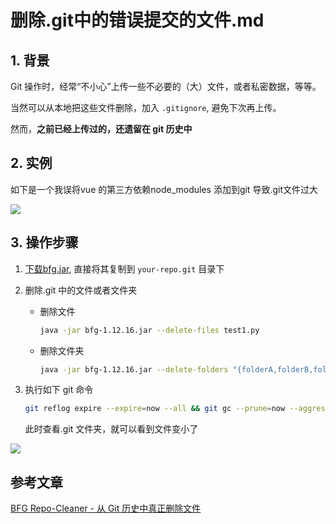 # 删除.git中的错误提交的文件.md

## 1. 背景

Git 操作时，经常“不小心”上传一些不必要的（大）文件，或者私密数据，等等。

当然可以从本地把这些文件删除，加入 `.gitignore`, 避免下次再上传。

然而，**之前已经上传过的，还遗留在 git 历史中**

## 2. 实例

如下是一个我误将vue 的第三方依赖node_modules 添加到git 导致.git文件过大



![](https://cdn.jsdelivr.net/gh/MrJackC/PicGoImages/other/202404231018852.png)



## 3. 操作步骤



1. [下载bfg.jar](https://rtyley.github.io/bfg-repo-cleaner/), 直接将其复制到 `your-repo.git` 目录下

2. 删除.git 中的文件或者文件夹

   - 删除文件

     ```sh
     java -jar bfg-1.12.16.jar --delete-files test1.py
     ```

   - 删除文件夹

     ```sh
     java -jar bfg-1.12.16.jar --delete-folders "{folderA,folderB,folderC}"
     ```

3. 执行如下 git 命令

   ```sh
   git reflog expire --expire=now --all && git gc --prune=now --aggressive
   ```

   此时查看.git 文件夹，就可以看到文件变小了



![](https://cdn.jsdelivr.net/gh/MrJackC/PicGoImages/other/202404231018896.png)

## 参考文章

[BFG Repo-Cleaner - 从 Git 历史中真正删除文件](https://juejin.im/post/6844904045459537934)
